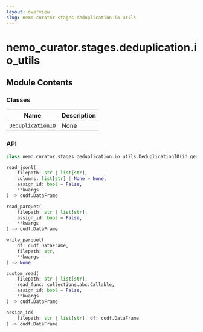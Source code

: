 ```yaml
---
layout: overview
slug: nemo-curator-stages-deduplication-io-utils
---
```


# nemo_curator.stages.deduplication.io_utils



## Module Contents

### Classes

| Name | Description |
|------|-------------|
| [`DeduplicationIO`](#nemo_curatorstagesdeduplicationio_utilsdeduplicationio) | None |

### API

```python
class nemo_curator.stages.deduplication.io_utils.DeduplicationIO(id_generator: IdGenerator | None, **kwargs)
```

```python
read_jsonl(
    filepath: str | list[str],
    columns: list[str] | None = None,
    assign_id: bool = False,
    **kwargs
) -> cudf.DataFrame
```


```python
read_parquet(
    filepath: str | list[str],
    assign_id: bool = False,
    **kwargs
) -> cudf.DataFrame
```


```python
write_parquet(
    df: cudf.DataFrame,
    filepath: str,
    **kwargs
) -> None
```


```python
custom_read(
    filepath: str | list[str],
    read_func: collections.abc.Callable,
    assign_id: bool = False,
    **kwargs
) -> cudf.DataFrame
```


```python
assign_id(
    filepath: str | list[str], df: cudf.DataFrame
) -> cudf.DataFrame
```

